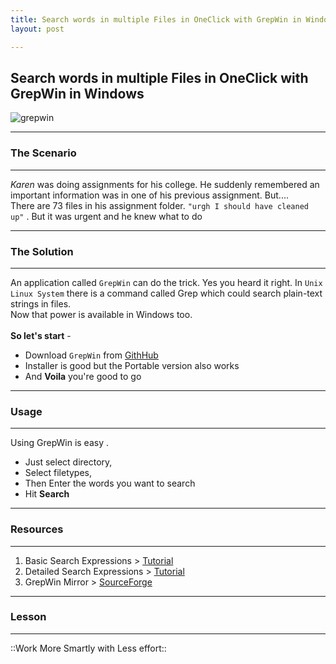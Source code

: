 ```yaml
---
title: Search words in multiple Files in OneClick with GrepWin in Windows
layout: post

---
```

## Search words in multiple Files in OneClick with GrepWin in Windows
![grepwin](https://tools.stefankueng.com/img/grepwin/grepWin_search.88fb70a5.png)

---------
### The Scenario
--------
_Karen_ was doing assignments for his college. He suddenly remembered an important information was in one of his previous assignment. But.... <br>
 There are 73 files in his assignment folder. `"urgh I should have cleaned up"` . But it was urgent and he knew what to do 
 
 ---------
### The Solution
--------
An application called `GrepWin` can do the trick. Yes you heard it right. In `Unix Linux System` there is a command called Grep which could search plain-text strings in files. <br>
Now that power is available in Windows too. <br> <br>
**So let's start** - <br>
- Download `GrepWin` from [GithHub](https://github.com/stefankueng/grepWin/releases/tag/2.0.1) 
- Installer is good but the Portable version also works
- And **Voila** you're good to go
-----------
### Usage
---------
Using GrepWin is easy .  <br> 
- Just select directory, 
- Select filetypes, 
- Then Enter the words you want to search
- Hit **Search** 
---------
### Resources
---------
1. Basic Search Expressions > [Tutorial](https://tools.stefankueng.com/regexhelp.html)
2. Detailed Search Expressions > [Tutorial](http://www.regular-expressions.info/)
3. GrepWin Mirror > [SourceForge](https://sourceforge.net/projects/grepwin/)
-----------
### Lesson
------------
::Work More Smartly with Less effort::
 
